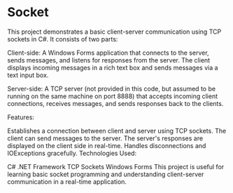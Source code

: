 # Socket
This project demonstrates a basic client-server communication using TCP sockets in C#. It consists of two parts:

Client-side: A Windows Forms application that connects to the server, sends messages, and listens for responses from the server. The client displays incoming messages in a rich text box and sends messages via a text input box.

Server-side: A TCP server (not provided in this code, but assumed to be running on the same machine on port 8888) that accepts incoming client connections, receives messages, and sends responses back to the clients.

Features:

Establishes a connection between client and server using TCP sockets.
The client can send messages to the server.
The server's responses are displayed on the client side in real-time.
Handles disconnections and IOExceptions gracefully.
Technologies Used:

C#
.NET Framework
TCP Sockets
Windows Forms
This project is useful for learning basic socket programming and understanding client-server communication in a real-time application.

